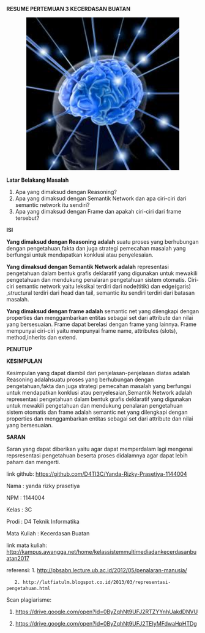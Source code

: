 **RESUME PERTEMUAN 3 KECERDASAN BUATAN**

<p align="center">
  <img src="../../img/2.jpg" width="400px">

**Latar Belakang Masalah**

1. Apa yang dimaksud dengan Reasoning?
2. Apa yang dimaksud dengan Semantik Network dan apa ciri-ciri dari semantic network itu sendiri?
3. Apa yang dimaksud dengan Frame dan apakah ciri-ciri dari frame tersebut?

**ISI**

**Yang dimaksud dengan Reasoning adalah** suatu proses yang berhubungan dengan pengetahuan,fakta dan juga strategi pemecahan masalah yang berfungsi untuk mendapatkan konklusi atau penyelesaian.

**Yang dimaksud dengan Semantik Network adalah** representasi pengetahuan dalam bentuk grafis deklaratif yang digunakan untuk mewakili pengetahuan dan mendukung penalaran pengetahuan sistem otomatis. Ciri-ciri semantic network yaitu leksikal terdiri dari node(titik) dan edge(garis) ,structural terdiri dari head dan tail, semantic itu sendiri terdiri dari batasan masalah.

**Yang dimaksud dengan frame adalah**  semantic net yang dilengkapi dengan properties dan menggambarkan entitas sebagai set dari attribute dan nilai yang bersesuaian. Frame dapat berelasi dengan frame yang lainnya. Frame mempunyai ciri-ciri yaitu mempunyai frame name, attributes (slots), method,inherits dan extend.

**PENUTUP**

**KESIMPULAN**

Kesimpulan yang dapat diambil dari penjelasan-penjelasan diatas adalah Reasoning adalahsuatu proses yang berhubungan dengan pengetahuan,fakta dan juga strategi pemecahan masalah yang berfungsi untuk mendapatkan konklusi atau penyelesaian,Semantik Network adalah representasi pengetahuan dalam bentuk grafis deklaratif yang digunakan untuk mewakili pengetahuan dan mendukung penalaran pengetahuan sistem otomatis dan frame adalah  semantic net yang dilengkapi dengan properties dan menggambarkan entitas sebagai set dari attribute dan nilai yang bersesuaian.

**SARAN**

Saran yang dapat diberikan yaitu agar dapat memperdalam lagi mengenai repsresentasi pengetahuan beserta proses didalamnya agar dapat lebih paham dan mengerti.

link github: https://github.com/D4TI3C/Yanda-Rizky-Prasetiya-1144004

Nama : yanda rizky prasetiya
   
NPM : 1144004

Kelas : 3C

Prodi : D4 Teknik Informatika

Mata Kuliah : Kecerdasan Buatan

link mata kuliah: http://kampus.awangga.net/home/kelassistemmultimediadankecerdasanbuatan2017

referensi: 1. http://pbsabn.lecture.ub.ac.id/2012/05/penalaran-manusia/
	   
	   2. http://lutfiatulm.blogspot.co.id/2013/03/representasi-pengetahuan.html

Scan plagiarisme:

1. https://drive.google.com/open?id=0ByZqhNt9UFJ2RTZYYnhUakdDNVU

2. https://drive.google.com/open?id=0ByZqhNt9UFJ2TEIyMFdwaHpHTDg